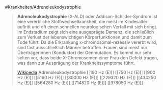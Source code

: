 #Krankheiten/Adrenoleukodystrophie
> **Adrenoleukodystrophie** (X-ALD) oder Addison-Schilder-Syndrom ist eine vererbliche Stoffwechselkrankheit, die meist im Kindesalter auftritt und oft einen schnellen neurologischen Verfall mit sich bringt. Im Endstadium zeigt sich eine ausgeprägte Demenz, die schließlich zum Verlust der lebenswichtigen Körperfunktionen und damit zum Tode führt. Da die Erkrankung x-chromosomal-rezessiv vererbt wird, sind fast ausschließlich Männer betroffen. Frauen sind meist nur Überträgerinnen (Konduktor) der Genmutation. Es kommt nur sehr selten vor, dass beide X-Chromosomen einer Frau den Defekt tragen, was dann zur Ausprägung der Krankheitssymptome führt.
>
> [Wikipedia](https://de.wikipedia.org/wiki/Adrenoleukodystrophie)
Adrenoleukodystrophie
[[190 Hz (E)]]
[[750 Hz (E)]]
[[900 Hz (E)]]
[[5160 Hz (E)]]
[[30000 Hz (E)]]
[[229320 Hz (E)]]
[[434250 Hz (E)]]
[[564280 Hz (E)]]
[[714820 Hz (E)]]
[[978050 Hz (E)]]